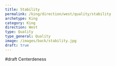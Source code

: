 ```yaml
---
title: Stability
permalink: /king/direction/west/quality/stability
archetype: King
category: King
direction: West
type: Quality
type_general: Quality
image: /images/back/stability.jpg
draft: true
---
```

#draft Centerdeness
